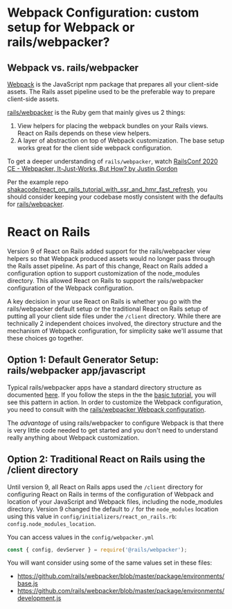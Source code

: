 # Webpack Configuration: custom setup for Webpack or rails/webpacker?

## Webpack vs. rails/webpacker

[Webpack](https://webpack.js.org) is the JavaScript npm package that prepares all your client-side assets. The Rails asset pipeline used to be the preferable way to prepare client-side assets.

[rails/webpacker](https://github.com/rails/webpacker) is the Ruby gem that mainly gives us 2 things:

1. View helpers for placing the webpack bundles on your Rails views. React on Rails depends on these view helpers.
2. A layer of abstraction on top of Webpack customization. The base setup works great for the client side webpack configuration.

To get a deeper understanding of `rails/webpacker`, watch [RailsConf 2020 CE - Webpacker, It-Just-Works, But How? by Justin Gordon](https://youtu.be/sJLoOpc5LD8)

Per the example repo [shakacode/react_on_rails_tutorial_with_ssr_and_hmr_fast_refresh](https://github.com/shakacode/react_on_rails_tutorial_with_ssr_and_hmr_fast_refresh),
you should consider keeping your codebase mostly consistent with the defaults for [rails/webpacker](https://github.com/rails/webpacker).

# React on Rails

Version 9 of React on Rails added support for the rails/webpacker view helpers so that Webpack produced assets would no longer pass through the Rails asset pipeline. As part of this change, React on Rails added a configuration option to support customization of the node_modules directory. This allowed React on Rails to support the rails/webpacker configuration of the Webpack configuration.

A key decision in your use React on Rails is whether you go with the rails/webpacker default setup or the traditional React on Rails setup of putting all your client side files under the `/client` directory. While there are technically 2 independent choices involved, the directory structure and the mechanism of Webpack configuration, for simplicity sake we'll assume that these choices go together.

## Option 1: Default Generator Setup: rails/webpacker app/javascript

Typical rails/webpacker apps have a standard directory structure as documented [here](https://github.com/rails/webpacker/blob/5-x-stable/docs/recommended-project-structure.md). If you follow the steps in the the [basic tutorial](https://www.shakacode.com/react-on-rails/docs/guides/tutorial/), you will see this pattern in action. In order to customize the Webpack configuration, you need to consult with the [rails/webpacker Webpack configuration](https://www.shakacode.com/react-on-rails/docs/javascript/webpack/).

The *advantage* of using rails/webpacker to configure Webpack is that there is very little code needed to get started and you don't need to understand really anything about Webpack customization.

## Option 2: Traditional React on Rails using the /client directory

Until version 9, all React on Rails apps used the `/client` directory for configuring React on Rails in terms of the configuration of Webpack and location of your JavaScript and Webpack files, including the node_modules directory. Version 9 changed the default to `/` for the `node_modules` location using this value in `config/initializers/react_on_rails.rb`: `config.node_modules_location`.

You can access values in the `config/webpacker.yml`

```js
const { config, devServer } = require('@rails/webpacker');
```

You will want consider using some of the same values set in these files:

* https://github.com/rails/webpacker/blob/master/package/environments/base.js
* https://github.com/rails/webpacker/blob/master/package/environments/development.js
